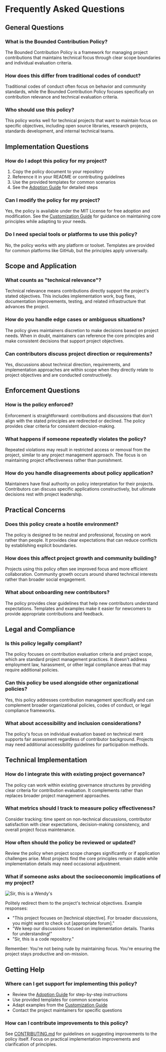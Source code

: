 # Frequently Asked Questions

## General Questions

### What is the Bounded Contribution Policy?
The Bounded Contribution Policy is a framework for managing project contributions that maintains technical focus through clear scope boundaries and individual evaluation criteria.

### How does this differ from traditional codes of conduct?
Traditional codes of conduct often focus on behavior and community standards, while the Bounded Contribution Policy focuses specifically on contribution relevance and technical evaluation criteria.

### Who should use this policy?
This policy works well for technical projects that want to maintain focus on specific objectives, including open source libraries, research projects, standards development, and internal technical teams.

## Implementation Questions

### How do I adopt this policy for my project?
1. Copy the policy document to your repository
2. Reference it in your README or contributing guidelines  
3. Use the provided templates for common scenarios
4. See the [Adoption Guide](adoption/ADOPTION_GUIDE.md) for detailed steps

### Can I modify the policy for my project?
Yes, the policy is available under the MIT License for free adoption and modification. See the [Customization Guide](adoption/CUSTOMIZATION.md) for guidance on maintaining core principles while adapting to your needs.

### Do I need special tools or platforms to use this policy?
No, the policy works with any platform or toolset. Templates are provided for common platforms like GitHub, but the principles apply universally.

## Scope and Application

### What counts as "technical relevance"?
Technical relevance means contributions directly support the project's stated objectives. This includes implementation work, bug fixes, documentation improvements, testing, and related infrastructure that advances the project.

### How do you handle edge cases or ambiguous situations?
The policy gives maintainers discretion to make decisions based on project needs. When in doubt, maintainers can reference the core principles and make consistent decisions that support project objectives.

### Can contributors discuss project direction or requirements?
Yes, discussions about technical direction, requirements, and implementation approaches are within scope when they directly relate to project objectives and are conducted constructively.

## Enforcement Questions

### How is the policy enforced?
Enforcement is straightforward: contributions and discussions that don't align with the stated principles are redirected or declined. The policy provides clear criteria for consistent decision-making.

### What happens if someone repeatedly violates the policy?
Repeated violations may result in restricted access or removal from the project, similar to any project management approach. The focus is on maintaining project effectiveness rather than punishment.

### How do you handle disagreements about policy application?
Maintainers have final authority on policy interpretation for their projects. Contributors can discuss specific applications constructively, but ultimate decisions rest with project leadership.

## Practical Concerns

### Does this policy create a hostile environment?
The policy is designed to be neutral and professional, focusing on work rather than people. It provides clear expectations that can reduce conflicts by establishing explicit boundaries.

### How does this affect project growth and community building?
Projects using this policy often see improved focus and more efficient collaboration. Community growth occurs around shared technical interests rather than broader social engagement.

### What about onboarding new contributors?
The policy provides clear guidelines that help new contributors understand expectations. Templates and examples make it easier for newcomers to provide appropriate contributions and feedback.

## Legal and Compliance

### Is this policy legally compliant?
The policy focuses on contribution evaluation criteria and project scope, which are standard project management practices. It doesn't address employment law, harassment, or other legal compliance areas that may require additional policies.

### Can this policy be used alongside other organizational policies?
Yes, this policy addresses contribution management specifically and can complement broader organizational policies, codes of conduct, or legal compliance frameworks.

### What about accessibility and inclusion considerations?
The policy's focus on individual evaluation based on technical merit supports fair assessment regardless of contributor background. Projects may need additional accessibility guidelines for participation methods.

## Technical Implementation

### How do I integrate this with existing project governance?
The policy can work within existing governance structures by providing clear criteria for contribution evaluation. It complements rather than replaces broader project management approaches.

### What metrics should I track to measure policy effectiveness?
Consider tracking: time spent on non-technical discussions, contributor satisfaction with clear expectations, decision-making consistency, and overall project focus maintenance.

### How often should the policy be reviewed or updated?
Review the policy when project scope changes significantly or if application challenges arise. Most projects find the core principles remain stable while implementation details may need occasional adjustment.

### What if someone asks about the socioeconomic implications of my project?
![Sir, this is a Wendy's](res/images/wendys.jpg)

Politely redirect them to the project's technical objectives. Example responses:
- "This project focuses on [technical objective]. For broader discussions, you might want to check out [appropriate forum]."
- "We keep our discussions focused on implementation details. Thanks for understanding!"
- "Sir, this is a code repository."

Remember: You're not being rude by maintaining focus. You're ensuring the project stays productive and on-mission.

## Getting Help

### Where can I get support for implementing this policy?
- Review the [Adoption Guide](adoption/ADOPTION_GUIDE.md) for step-by-step instructions
- Use provided templates for common scenarios
- Adapt examples from the [Customization Guide](adoption/CUSTOMIZATION.md)
- Contact the project maintainers for specific questions

### How can I contribute improvements to this policy?
See [CONTRIBUTING.md](CONTRIBUTING.md) for guidelines on suggesting improvements to the policy itself. Focus on practical implementation improvements and clarification of principles.